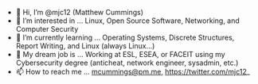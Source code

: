 - 👋 Hi, I’m @mjc12 (Matthew Cummings)
- 👀 I’m interested in ... Linux, Open Source Software, Networking, and Computer Security
- 🌱 I’m currently learning ... Operating Systems, Discrete Structures, Report Writing, and Linux (always Linux...)
- 🧠 My dream job is ... Working at ESL, ESEA, or FACEIT using my Cybersecurity degree (anticheat, network engineer, sysadmin, etc.)
- 📫 How to reach me ... mcummings@pm.me, https://twitter.com/mjc12_
